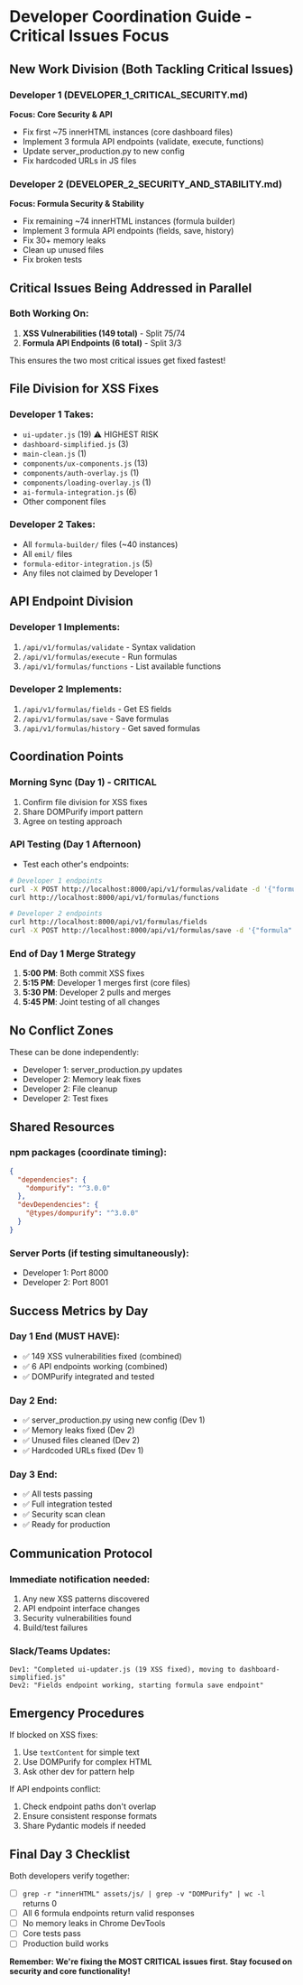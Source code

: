 # Developer Coordination Guide - Critical Issues Focus

## New Work Division (Both Tackling Critical Issues)

### Developer 1 (DEVELOPER_1_CRITICAL_SECURITY.md)
**Focus: Core Security & API**
- Fix first ~75 innerHTML instances (core dashboard files)
- Implement 3 formula API endpoints (validate, execute, functions)
- Update server_production.py to new config
- Fix hardcoded URLs in JS files

### Developer 2 (DEVELOPER_2_SECURITY_AND_STABILITY.md)
**Focus: Formula Security & Stability**
- Fix remaining ~74 innerHTML instances (formula builder)
- Implement 3 formula API endpoints (fields, save, history)
- Fix 30+ memory leaks
- Clean up unused files
- Fix broken tests

## Critical Issues Being Addressed in Parallel

### Both Working On:
1. **XSS Vulnerabilities (149 total)** - Split 75/74
2. **Formula API Endpoints (6 total)** - Split 3/3

This ensures the two most critical issues get fixed fastest!

## File Division for XSS Fixes

### Developer 1 Takes:
- `ui-updater.js` (19) ⚠️ HIGHEST RISK
- `dashboard-simplified.js` (3)
- `main-clean.js` (1)
- `components/ux-components.js` (13)
- `components/auth-overlay.js` (1)
- `components/loading-overlay.js` (1)
- `ai-formula-integration.js` (6)
- Other component files

### Developer 2 Takes:
- All `formula-builder/` files (~40 instances)
- All `emil/` files
- `formula-editor-integration.js` (5)
- Any files not claimed by Developer 1

## API Endpoint Division

### Developer 1 Implements:
1. `/api/v1/formulas/validate` - Syntax validation
2. `/api/v1/formulas/execute` - Run formulas
3. `/api/v1/formulas/functions` - List available functions

### Developer 2 Implements:
1. `/api/v1/formulas/fields` - Get ES fields
2. `/api/v1/formulas/save` - Save formulas
3. `/api/v1/formulas/history` - Get saved formulas

## Coordination Points

### Morning Sync (Day 1) - CRITICAL
1. Confirm file division for XSS fixes
2. Share DOMPurify import pattern
3. Agree on testing approach

### API Testing (Day 1 Afternoon)
- Test each other's endpoints:
```bash
# Developer 1 endpoints
curl -X POST http://localhost:8000/api/v1/formulas/validate -d '{"formula":"sum(value)"}'
curl http://localhost:8000/api/v1/formulas/functions

# Developer 2 endpoints
curl http://localhost:8000/api/v1/formulas/fields
curl -X POST http://localhost:8000/api/v1/formulas/save -d '{"formula":"avg(score)"}'
```

### End of Day 1 Merge Strategy
1. **5:00 PM**: Both commit XSS fixes
2. **5:15 PM**: Developer 1 merges first (core files)
3. **5:30 PM**: Developer 2 pulls and merges
4. **5:45 PM**: Joint testing of all changes

## No Conflict Zones

These can be done independently:
- Developer 1: server_production.py updates
- Developer 2: Memory leak fixes
- Developer 2: File cleanup
- Developer 2: Test fixes

## Shared Resources

### npm packages (coordinate timing):
```json
{
  "dependencies": {
    "dompurify": "^3.0.0"
  },
  "devDependencies": {
    "@types/dompurify": "^3.0.0"
  }
}
```

### Server Ports (if testing simultaneously):
- Developer 1: Port 8000
- Developer 2: Port 8001

## Success Metrics by Day

### Day 1 End (MUST HAVE):
- ✅ 149 XSS vulnerabilities fixed (combined)
- ✅ 6 API endpoints working (combined)
- ✅ DOMPurify integrated and tested

### Day 2 End:
- ✅ server_production.py using new config (Dev 1)
- ✅ Memory leaks fixed (Dev 2)
- ✅ Unused files cleaned (Dev 2)
- ✅ Hardcoded URLs fixed (Dev 1)

### Day 3 End:
- ✅ All tests passing
- ✅ Full integration tested
- ✅ Security scan clean
- ✅ Ready for production

## Communication Protocol

### Immediate notification needed:
1. Any new XSS patterns discovered
2. API endpoint interface changes
3. Security vulnerabilities found
4. Build/test failures

### Slack/Teams Updates:
```
Dev1: "Completed ui-updater.js (19 XSS fixed), moving to dashboard-simplified.js"
Dev2: "Fields endpoint working, starting formula save endpoint"
```

## Emergency Procedures

If blocked on XSS fixes:
1. Use `textContent` for simple text
2. Use DOMPurify for complex HTML
3. Ask other dev for pattern help

If API endpoints conflict:
1. Check endpoint paths don't overlap
2. Ensure consistent response formats
3. Share Pydantic models if needed

## Final Day 3 Checklist

Both developers verify together:
- [ ] `grep -r "innerHTML" assets/js/ | grep -v "DOMPurify" | wc -l` returns 0
- [ ] All 6 formula endpoints return valid responses
- [ ] No memory leaks in Chrome DevTools
- [ ] Core tests pass
- [ ] Production build works

**Remember: We're fixing the MOST CRITICAL issues first. Stay focused on security and core functionality!**

